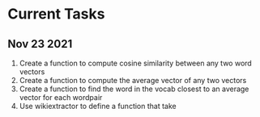 # Current Tasks

## Nov 23 2021

1. Create a function to compute cosine similarity between any two word vectors
2. Create a function to compute the average vector of any two vectors
3. Create a function to find the word in the vocab closest to an average vector for each wordpair
4. Use wikiextractor to define a function that take
